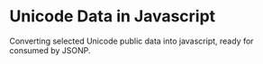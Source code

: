 Unicode Data in Javascript
==========================

Converting selected Unicode public data into javascript, ready for consumed by JSONP.
